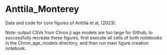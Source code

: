 # Anttila_Monterey
Data and code for core figures of Anttila et al, (2023).


Note: output CSVs from Chron.jl age models are too large for Github; to successfully recreate these figures, first execute all cells of both notebooks in the Chron_age_models directory, and then run main figure creation notebook.
